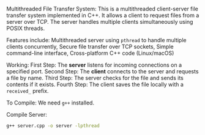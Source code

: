 Multithreaded File Transfer System: This is a multithreaded client-server file transfer system implemented in C++. It allows a client to request files from a server over TCP. The server handles multiple clients simultaneously using POSIX threads.

Features include: Multithreaded server using `pthread` to handle multiple clients concurrently, Secure file transfer over TCP sockets, Simple command-line interface, Cross-platform C++ code (Linux/macOS)

Working: 
First Step: The **server** listens for incoming connections on a specified port. 
Second Step: The **client** connects to the server and requests a file by name.
Third Step: The server checks for the file and sends its contents if it exists.
Fourth Step: The client saves the file locally with a `received_` prefix.

To Compile: We need `g++` installed.

Compile Server: 
```bash
g++ server.cpp -o server -lpthread

